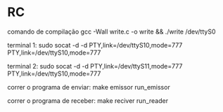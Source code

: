 # RC

comando de compilação
gcc -Wall write.c -o write && ./write /dev/ttyS0

terminal 1:
sudo socat -d  -d  PTY,link=/dev/ttyS10,mode=777   PTY,link=/dev/ttyS10,mode=777

terminal 2:
sudo socat -d  -d  PTY,link=/dev/ttyS11,mode=777   PTY,link=/dev/ttyS10,mode=777

correr o programa de enviar:
make emissor run_emissor

correr o programa de receber: 
make reciver run_reader
